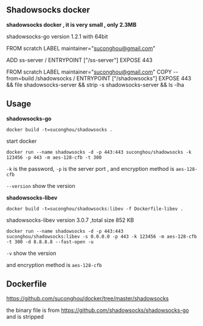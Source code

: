## Shadowsocks docker

**shadowsocks docker , it is very small , only 2.3MB**

shadowsocks-go version 1.2.1 with 64bit

FROM scratch
LABEL maintainer="suconghou@gmail.com"

ADD ss-server /
ENTRYPOINT ["/ss-server"]
EXPOSE 443



FROM scratch
LABEL maintainer="suconghou@gmail.com"
COPY --from=build /shadowsocks /
ENTRYPOINT ["/shadowsocks"]
EXPOSE 443
&& file shadowsocks-server && strip -s shadowsocks-server && ls -lha


## Usage

**shadowsocks-go**

`docker build -t=suconghou/shadowsocks .`

start docker
```
docker run --name shadowsocks -d -p 443:443 suconghou/shadowsocks -k 123456 -p 443 -m aes-128-cfb -t 300
```
`-k` is the password, `-p` is the server port , and  encryption method is `aes-128-cfb`

`--version` show the version

**shadowsocks-libev**

`docker build -t=suconghou/shadowsocks:libev -f Dockerfile-libev .`


shadowsocks-libev version 3.0.7 ,total size 852 KB

```
docker run --name shadowsocks -d -p 443:443 suconghou/shadowsocks:libev -s 0.0.0.0 -p 443 -k 123456 -m aes-128-cfb -t 300 -d 8.8.8.8 --fast-open -u
```

`-v` show the version

and encryption method is `aes-128-cfb`

## Dockerfile

https://github.com/suconghou/docker/tree/master/shadowsocks

the binary file is from https://github.com/shadowsocks/shadowsocks-go and is stripped



